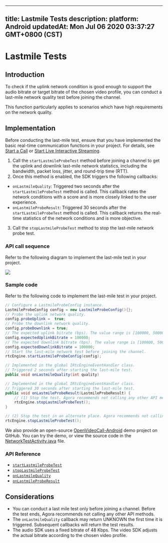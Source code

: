 
---
title: Lastmile Tests
description: 
platform: Android
updatedAt: Mon Jul 06 2020 03:37:27 GMT+0800 (CST)
---
# Lastmile Tests
## Introduction

To check if the uplink network condition is good enough to support the audio bitrate or target bitrate of the chosen video profile, you can conduct a last-mile network quality test before joining the channel.

This function particularly applies to scenarios which have high requirements on the network quality.



## Implementation 

Before conducting the last-mile test, ensure that you have implemented the basic real-time communication functions in your project. For details, see [Start a Call](../../en/Voice/start_call_android.md) or [Start Live Interactive Streaming](../../en/Voice/start_live_android.md).

1. Call the `startLastmileProbeTest` method before joining a channel to get the uplink and downlink last-mile network statistics, including the bandwidth, packet loss, jitter, and round-trip time (RTT).
2. Once this method is enabled, the SDK triggers the following callbacks:
- `onLastmileQuality`: Triggered two seconds after the `startLastmileProbeTest` method is called. This callback rates the network conditions with a score and is more closely linked to the user experience.
- `onLastmileProbeResult`: Triggered 30 seconds after the `startLastmileProbeTest` method is called. This callback returns the real-time statistics of the network conditions and is more objective.
3. Call the `stopLastmileProbeTest` method to stop the last-mile network probe test.

### API call sequence

Refer to the following diagram to implement the last-mile test in your project.

![](https://web-cdn.agora.io/docs-files/1569464757177)

### Sample code

Refer to the following code to implement the last-mile test in your project.

```java
// Configure a LastmileProbeConfig instance.
LastmileProbeConfig config = new LastmileProbeConfig(){};
// Probe the uplink network quality.
config.probeUplink =  true;
// Probe the downlink network quality.
config.probeDownlink = true;
// The expected uplink bitrate (bps). The value range is [100000, 5000000].
config.expectedUplinkBitrate = 100000;
// The expected downlink bitrate (bps). The value range is [100000, 5000000].
config.expectedDownlinkBitrate = 100000;
// Start the last-mile network test before joining the channel.
rtcEngine.startLastmileProbeConfig(config);

// Implemented in the global IRtcEngineEventHandler class.
// Triggered 2 seconds after starting the last-mile test.
public void onLastmileQuality(int quality)

// Implemented in the global IRtcEngineEventHandler class.
// Triggered 30 seconds after starting the last-mile test.
public void onLastmileProbeResult(LastmileProbeResult) {
	// (1) Stop the test. Agora recommends not calling any other API method before the test ends.
	rtcEngine.stopLastmileProbeTest();
}

// (2) Stop the test in an alternate place. Agora recommends not calling any other API method before the test ends.
rtcEngine.stopLastmileProbeTest();
```

We also provide an open-source [OpenVideoCall-Android](https://github.com/AgoraIO/Basic-Video-Call/tree/master/Group-Video/OpenVideoCall-Android) demo project on GitHub. You can try the demo, or view the source code in the [NetworkTestActivity.java](https://github.com/AgoraIO/Basic-Video-Call/blob/master/Group-Video/OpenVideoCall-Android/app/src/main/java/io/agora/openvcall/ui/NetworkTestActivity.java) file.

### API Reference

- [`startLastmileProbeTest`](https://docs.agora.io/en/Voice/API%20Reference/java/classio_1_1agora_1_1rtc_1_1_rtc_engine.html#a81c6541685b1c4437d9779a095a0f871)
- [`stopLastmileProbeTest`](https://docs.agora.io/en/Voice/API%20Reference/java/classio_1_1agora_1_1rtc_1_1_rtc_engine.html#ae21243b8da8bda9ee5f3a00621cbf959)
- [`onLastmileQuality`](https://docs.agora.io/en/Voice/API%20Reference/java/classio_1_1agora_1_1rtc_1_1_i_rtc_engine_event_handler.html#a2887941e3c105c21309bd2643372e7f5)
- [`onLastmileProbeResult`](https://docs.agora.io/en/Voice/API%20Reference/java/classio_1_1agora_1_1rtc_1_1_i_rtc_engine_event_handler.html#ad74a9120325bfeccdec4af4611110281)

## Considerations

- You can conduct a last mile test only before joining a channel. Before the test ends, Agora recommends not calling any other API methods.
- The `onLastmileQuality` callback may return UNKNOWN the first time it is triggered. Subsequent callbacks will return the test results. 
- The audio SDK uses a fixed bitrate of 48 Kbps. The video SDK adjusts the actual bitrate according to the chosen video profile.
